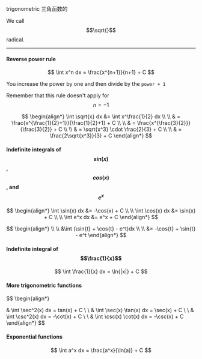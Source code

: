trigonometric
三角函数的

We call $$\sqrt{}$$ radical.
___

#### Reverse power rule
$$
\int x^n dx = \frac{x^{n+1}}{n+1} + C
$$

You increase the power by one and then divide by the `power + 1`

Remember that this rule doesn't apply for $$n = -1$$

$$
\begin{align*}
\int \sqrt{x} dx &= \int x^\frac{1}{2} dx
\\ \\
& = \frac{x^{\frac{1}{2}+1}}{\frac{1}{2}+1} + C
\\ \\
& = \frac{x^{\frac{3}{2}}}{\frac{3}{2}} + C
\\ \\
& = \sqrt{x^3} \cdot \frac{2}{3} + C
\\ \\
& = \frac{2\sqrt{x^3}}{3} + C
\end{align*}
$$


#### Indefinite integrals of $$sin(x)$$, $$cos(x)$$, and $$e^x$$

$$
\begin{align*}
\int \sin(x) dx &= -\cos(x) + C
\\ \\
\int \cos(x) dx &= \sin(x) + C
\\ \\
\int e^x dx &= e^x + C
\end{align*}
$$

$$
\begin{align*}
\\ \\
&\int (\sin{t} + \cos{t} - e^t)dx 
\\ \\
&= -\cos{t} + \sin{t} - e^t 
\end{align*}
$$


#### Indefinite integral of $$\frac{1}{x}$$

$$
\int \frac{1}{x} dx = \ln{|x|} + C
$$


#### More trigonometric functions

$$
\begin{align*}

& \int \sec^2(x) dx = tan(x) + C 
\\ \\
& \int \sec(x) \tan(x) dx = \sec(x) + C 
\\ \\
& \int \csc^2(x) dx = -\cot(x) + C 
\\ \\
& \int \csc(x) \cot(x) dx = -\csc(x) + C 
\end{align*}
$$


#### Exponential functions

$$
\int a^x dx = \frac{a^x}{\ln(a)} + C
$$
